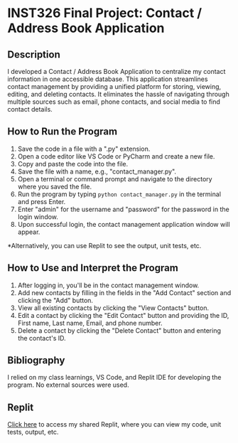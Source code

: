 # INST326 Final Project: Contact / Address Book Application

## Description
I developed a Contact / Address Book Application to centralize my contact information in one accessible database. This application streamlines contact management by providing a unified platform for storing, viewing, editing, and deleting contacts. It eliminates the hassle of navigating through multiple sources such as email, phone contacts, and social media to find contact details.

## How to Run the Program
1. Save the code in a file with a ".py" extension.
2. Open a code editor like VS Code or PyCharm and create a new file.
3. Copy and paste the code into the file.
4. Save the file with a name, e.g., "contact_manager.py".
5. Open a terminal or command prompt and navigate to the directory where you saved the file.
6. Run the program by typing `python contact_manager.py` in the terminal and press Enter.
7. Enter "admin" for the username and "password" for the password in the login window.
8. Upon successful login, the contact management application window will appear.

*Alternatively, you can use Replit to see the output, unit tests, etc.

## How to Use and Interpret the Program
1. After logging in, you'll be in the contact management window.
2. Add new contacts by filling in the fields in the "Add Contact" section and clicking the "Add" button.
3. View all existing contacts by clicking the "View Contacts" button.
4. Edit a contact by clicking the "Edit Contact" button and providing the ID, First name, Last name, Email, and phone number.
5. Delete a contact by clicking the "Delete Contact" button and entering the contact's ID.

## Bibliography
I relied on my class learnings, VS Code, and Replit IDE for developing the program. No external sources were used.

## Replit
[Click here](https://replit.com/join/rhnmbrfwss-sanaamjad1) to access my shared Replit, where you can view my code, unit tests, output, etc.
